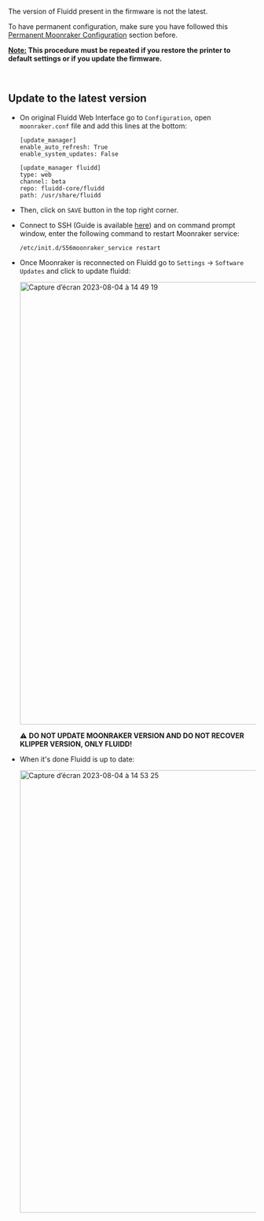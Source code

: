 The version of Fluidd present in the firmware is not the latest.

To have permanent configuration, make sure you have followed this [Permanent Moonraker Configuration](https://github.com/Guilouz/Creality-K1-and-K1-Max/wiki/Permanent-Moonraker-Configuration) section before.

**<u>Note:</u> This procedure must be repeated if you restore the printer to default settings or if you update the firmware.**

<br />

## Update to the latest version

- On original Fluidd Web Interface go to `Configuration`, open `moonraker.conf` file and add this lines at the bottom:

  ```
  [update_manager]
  enable_auto_refresh: True
  enable_system_updates: False

  [update_manager fluidd]
  type: web
  channel: beta
  repo: fluidd-core/fluidd
  path: /usr/share/fluidd
  ```

- Then, click on `SAVE` button in the top right corner.

- Connect to SSH (Guide is available [here](https://github.com/Guilouz/Creality-K1-and-K1-Max/wiki/SSH-Connection)) and on command prompt window, enter the following command to restart Moonraker service:

  ```
  /etc/init.d/S56moonraker_service restart
  ```
- Once Moonraker is reconnected on Fluidd go to `Settings` -> `Software Updates` and click to update fluidd:

  <img width="900" alt="Capture d’écran 2023-08-04 à 14 49 19" src="https://github.com/Guilouz/Creality-K1-and-K1-Max/assets/12702322/f16b9c09-1f8b-4191-bad2-8f6372eb01ff">

  ⚠ **DO NOT UPDATE MOONRAKER VERSION AND DO NOT RECOVER KLIPPER VERSION, ONLY FLUIDD!**

- When it's done Fluidd is up to date:

  <img width="900" alt="Capture d’écran 2023-08-04 à 14 53 25" src="https://github.com/Guilouz/Creality-K1-and-K1-Max/assets/12702322/3239e180-b850-425a-831a-551ee20b5d23">

<br />